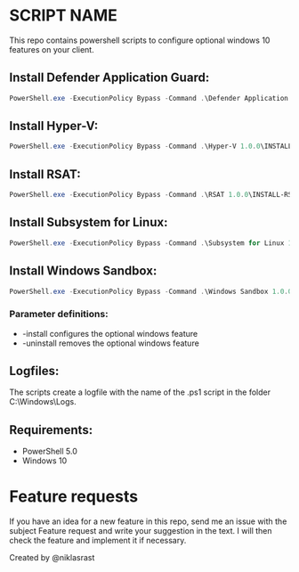 # SCRIPT NAME

This repo contains powershell scripts to configure optional windows 10 features on your client.

## Install Defender Application Guard:
```powershell
PowerShell.exe -ExecutionPolicy Bypass -Command .\Defender Application Guard 1.0.0\INSTALL-DefenderApplicationGuard.ps1 -install
```

## Install Hyper-V:
```powershell
PowerShell.exe -ExecutionPolicy Bypass -Command .\Hyper-V 1.0.0\INSTALL-HYPERV.ps1 -install
```

## Install RSAT:
```powershell
PowerShell.exe -ExecutionPolicy Bypass -Command .\RSAT 1.0.0\INSTALL-RSAT-Online.ps1 -install
```

## Install Subsystem for Linux:
```powershell
PowerShell.exe -ExecutionPolicy Bypass -Command .\Subsystem for Linux 1.0.0\INSTALL-SubsystemForLinux.ps1 -install
```

## Install Windows Sandbox:
```powershell
PowerShell.exe -ExecutionPolicy Bypass -Command .\Windows Sandbox 1.0.0\INSTALL-WindowsSandbox.ps1 -install
```

### Parameter definitions:
- -install configures the optional windows feature 
- -uninstall removes the optional windows feature
 
## Logfiles:
The scripts create a logfile with the name of the .ps1 script in the folder C:\Windows\Logs.

## Requirements:
- PowerShell 5.0
- Windows 10

# Feature requests
If you have an idea for a new feature in this repo, send me an issue with the subject Feature request and write your suggestion in the text. I will then check the feature and implement it if necessary.

Created by @niklasrast 